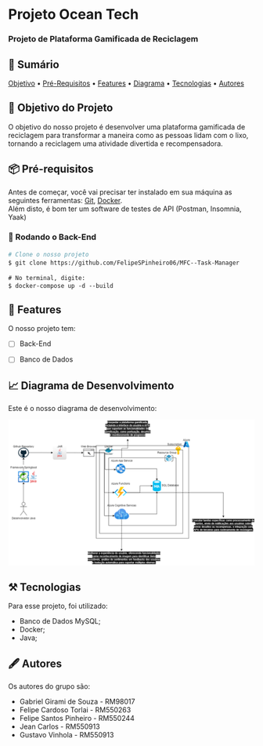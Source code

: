 # Projeto Ocean Tech

<h3>Projeto de Plataforma Gamificada de Reciclagem</h3>


## 📄 Sumário
<p>
 <a href="#objetivo-do-projeto">Objetivo</a> •
 <a href="#-pré-requisitos">Pré-Requisitos</a> • 
 <a href="#-features">Features</a> • 
 <a href="#-diagrama-de-desenvolvimento">Diagrama</a> • 
 <a href="#️-tecnologias">Tecnologias</a> •  
 <a href="#️-autores">Autores</a>
</p>

## 📌 Objetivo do Projeto
<p>O objetivo do nosso projeto é desenvolver uma plataforma gamificada de reciclagem para transformar a maneira como as pessoas lidam com o lixo, tornando a reciclagem uma atividade divertida e recompensadora.   </p>


## 📦 Pré-requisitos
Antes de começar, você vai precisar ter instalado em sua máquina as seguintes ferramentas:
[Git](https://git-scm.com), [Docker](https://www.docker.com/).<br>
Além disto, é bom ter um software de testes de API (Postman, Insomnia, Yaak)


### 🎲 Rodando o Back-End

```bash
# Clone o nosso projeto
$ git clone https://github.com/FelipeSPinheiro06/MFC--Task-Manager
```

```docker
# No terminal, digite:
$ docker-compose up -d --build
```

## 💫 Features

O nosso projeto tem:

- [ ] Back-End
- [ ] Banco de Dados


## 📈 Diagrama de Desenvolvimento

<p>Este é o nosso diagrama de desenvolvimento:</p>

<img src="/images/Diagrama Global Solution.drawio.png"/>


## ⚒️ Tecnologias

Para esse projeto, foi utilizado:

- Banco de Dados MySQL;
- Docker;
- Java;


## 🖋️ Autores

Os autores do grupo são:

- Gabriel Girami de Souza - RM98017
- Felipe Cardoso Torlai - RM550263
- Felipe Santos Pinheiro - RM550244
- Jean Carlos - RM550913
- Gustavo Vinhola - RM550913
